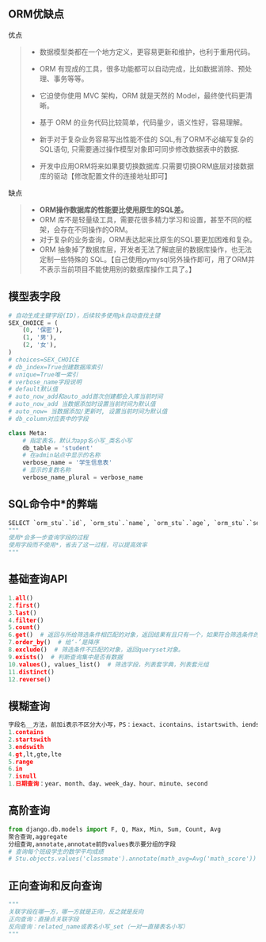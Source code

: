 ## ORM优缺点

优点

> - 数据模型类都在一个地方定义，更容易更新和维护，也利于重用代码。
>
> - ORM 有现成的工具，很多功能都可以自动完成，比如数据消除、预处理、事务等等。
>
> - 它迫使你使用 MVC 架构，ORM 就是天然的 Model，最终使代码更清晰。
>
> - 基于 ORM 的业务代码比较简单，代码量少，语义性好，容易理解。
>
> - 新手对于复杂业务容易写出性能不佳的 SQL,有了ORM不必编写复杂的SQL语句, 只需要通过操作模型对象即可同步修改数据表中的数据.
>
> - 开发中应用ORM将来如果要切换数据库.只需要切换ORM底层对接数据库的驱动【修改配置文件的连接地址即可】

缺点

> - **ORM操作数据库的性能要比使用原生的SQL差。**
> - ORM 库不是轻量级工具，需要花很多精力学习和设置，甚至不同的框架，会存在不同操作的ORM。
> - 对于复杂的业务查询，ORM表达起来比原生的SQL要更加困难和复杂。
> - ORM 抽象掉了数据库层，开发者无法了解底层的数据库操作，也无法定制一些特殊的 SQL。【自己使用pymysql另外操作即可，用了ORM并不表示当前项目不能使用别的数据库操作工具了。】

## 模型表字段

~~~python
# 自动生成主键字段(ID)，后续较多使用pk自动查找主键
SEX_CHOICE = (
    (0, '保密'),
    (1, '男'),
    (2, '女'),
)
# choices=SEX_CHOICE
# db_index=True创建数据库索引
# unique=True唯一索引
# verbose_name字段说明
# default默认值
# auto_now_add和auto_add首次创建都会入库当前时间
# auto_now_add 当数据添加时设置当前时间为默认值
# auto_now= 当数据添加/更新时, 设置当前时间为默认值
# db_column对应表中的字段

class Meta:
    # 指定表名，默认为app名小写_类名小写
    db_table = 'student'
    # 在admin站点中显示的名称
    verbose_name = '学生信息表'
    # 显示的复数名称
    verbose_name_plural = verbose_name
~~~

## SQL命令中*的弊端

~~~python
SELECT `orm_stu`.`id`, `orm_stu`.`name`, `orm_stu`.`age`, `orm_stu`.`sex`, `orm_stu`.`create_time`, `orm_stu`.`class`, `orm_stu`.`description` FROM `orm_stu` LIMIT 21; args=()
"""
使用*会多一步查询字段的过程
使用字段而不使用*，省去了这一过程，可以提高效率
"""

~~~

## 基础查询API

~~~python
1.all()
2.first()
3.last()
4.filter()
5.count()
6.get()  # 返回与所给筛选条件相匹配的对象，返回结果有且只有一个，如果符合筛选条件的对象超过一个或者没有都会抛出错误。
7.order_by()  # 给‘-’是降序
8.exclude()  # 筛选条件不匹配的对象，返回queryset对象。
9.exists()  # 判断查询集中是否有数据
10.values(), values_list()  # 筛选字段，列表套字典，列表套元组
11.distinct()
12.reverse()
~~~

## 模糊查询

~~~python
字段名__方法，前加i表示不区分大小写，PS：iexact、icontains、istartswith、iendswith.
1.contains
2.startswith
3.endswith
4.gt,lt,gte,lte
5.range
6.in
7.isnull
1.日期查询：year、month、day、week_day、hour、minute、second
~~~

## 高阶查询

~~~python
from django.db.models import F, Q, Max, Min, Sum, Count, Avg
聚合查询,aggregate
分组查询,annotate,annotate前的values表示要分组的字段
# 查询每个班级学生的数学平均成绩
# Stu.objects.values('classmate').annotate(math_avg=Avg('math_score'))
~~~

## 正向查询和反向查询

~~~python
"""
关联字段在哪一方，哪一方就是正向，反之就是反向
正向查询：直接点关联字段
反向查询：related_name或表名小写_set（一对一直接表名小写）
"""
~~~


